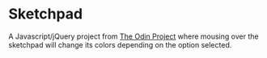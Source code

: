 <h1>Sketchpad</h1>

A Javascript/jQuery project from 
<a href="http://www.theodinproject.com/web-development-101/javascript-and-jquery">The Odin Project</a> where mousing over the sketchpad will change its colors depending on the option selected.